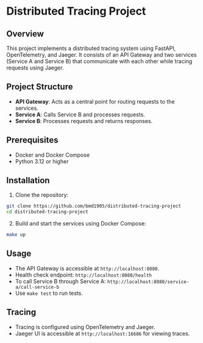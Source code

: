 # Distributed Tracing Project

## Overview

This project implements a distributed tracing system using FastAPI, OpenTelemetry, and Jaeger. It consists of an API Gateway and two services (Service A and Service B) that communicate with each other while tracing requests using Jaeger.

## Project Structure

- **API Gateway**: Acts as a central point for routing requests to the services.
- **Service A**: Calls Service B and processes requests.
- **Service B**: Processes requests and returns responses.

## Prerequisites

- Docker and Docker Compose
- Python 3.12 or higher

## Installation

1. Clone the repository:

```bash
git clone https://github.com/bmd1905/distributed-tracing-project
cd distributed-tracing-project
```

2. Build and start the services using Docker Compose:

```bash
make up
```

## Usage

- The API Gateway is accessible at `http://localhost:8080`.
- Health check endpoint: `http://localhost:8080/health`
- To call Service B through Service A: `http://localhost:8080/service-a/call-service-b`
- Use `make test` to run tests.

## Tracing

- Tracing is configured using OpenTelemetry and Jaeger.
- Jaeger UI is accessible at `http://localhost:16686` for viewing traces.
